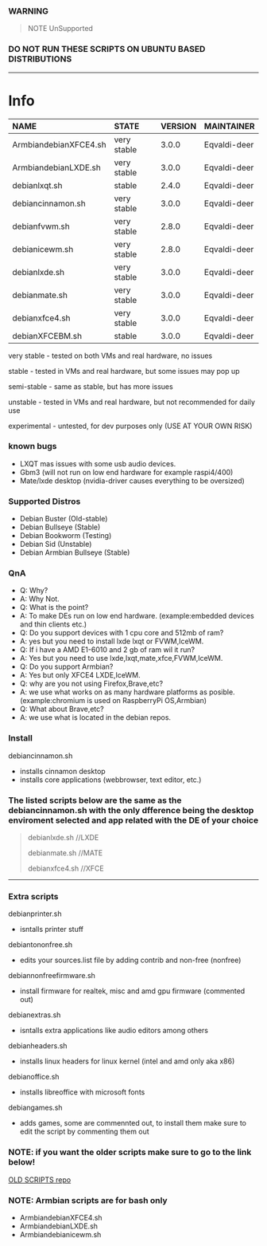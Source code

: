 ### WARNING
>  NOTE UnSupported
### DO NOT RUN THESE SCRIPTS ON UBUNTU BASED DISTRIBUTIONS
---

# Info

| NAME                        | STATE       | VERSION   | MAINTAINER   |
| :-------------------------- | :---------- | :-------- | :----------- |
| ArmbiandebianXFCE4.sh       | very stable | 3.0.0     | Eqvaldi-deer |
| ArmbiandebianLXDE.sh        | very stable | 3.0.0     | Eqvaldi-deer |
| debianlxqt.sh               | stable      | 2.4.0     | Eqvaldi-deer |
| debiancinnamon.sh           | very stable | 3.0.0     | Eqvaldi-deer |
| debianfvwm.sh               | very stable | 2.8.0     | Eqvaldi-deer |
| debianicewm.sh              | very stable | 2.8.0     | Eqvaldi-deer |
| debianlxde.sh               | very stable | 3.0.0     | Eqvaldi-deer |
| debianmate.sh               | very stable | 3.0.0     | Eqvaldi-deer |
| debianxfce4.sh              | very stable | 3.0.0     | Eqvaldi-deer |
| debianXFCEBM.sh             | stable      | 3.0.0     | Eqvaldi-deer |

very stable - tested on both VMs and real hardware, no issues

stable - tested in VMs and real hardware, but some issues may pop up

semi-stable - same as stable, but has more issues

unstable - tested in VMs and real hardware, but not recommended for daily use

experimental - untested, for dev purposes only (USE AT YOUR OWN RISK)

### known bugs

* LXQT mas issues with some usb audio devices.
* Gbm3 (will not run on low end hardware for example raspi4/400)
* Mate/lxde desktop (nvidia-driver causes everything to be oversized)

### Supported Distros

* Debian Buster (Old-stable)
* Debian Bullseye (Stable)
* Debian Bookworm (Testing)
* Debian Sid (Unstable)
* Debian Armbian Bullseye (Stable)

### QnA

* Q: Why?
* A: Why Not.
* Q: What is the point?
* A: To make DEs run on low end hardware. (example:embedded devices and thin clients etc.)
* Q: Do you support devices with 1 cpu core and 512mb of ram?
* A: yes but you need to install lxde lxqt or FVWM,IceWM.
* Q: If i have a AMD E1-6010 and 2 gb of ram wil it run?
* A: Yes but you need to use lxde,lxqt,mate,xfce,FVWM,IceWM.
* Q: Do you support Armbian?
* A: Yes but only XFCE4 LXDE,IceWM.
* Q: why are you not using Firefox,Brave,etc?
* A: we use what works on as many hardware platforms as posible. (example:chromium is used on RaspberryPi OS,Armbian)
* Q: What about Brave,etc?
* A: we use what is located in the debian repos.

### Install

debiancinnamon.sh    
* installs cinnamon desktop 
* installs core applications (webbrowser, text editor, etc.)
  
### The listed scripts below are the same as the **debiancinnamon.sh** with the only dfference being the desktop enviroment selected and app related with the DE of your choice
> debianlxde.sh       //LXDE
> 
> debianmate.sh       //MATE
>     
> debianxfce4.sh      //XFCE

---

### Extra scripts

debianprinter.sh
* isntalls printer stuff

debiantononfree.sh
* edits your sources.list file by adding contrib and non-free (nonfree)

debiannonfreefirmware.sh
* install firmware for realtek, misc and amd gpu firmware (commented out)

debianextras.sh    
* isntalls extra applications like audio editors among others

debianheaders.sh
* installs linux headers for linux kernel (intel and amd only aka x86)

debianoffice.sh
* installs libreoffice with microsoft fonts

debiangames.sh
* adds games, some are commennted out, to install them make sure to edit the script by commenting them out

### NOTE: if you want the older scripts make sure to go to the link below!

[OLD SCRIPTS repo](https://github.com/LOSOperatingsystem/install-scripts-LOS-OLD-)


### NOTE: Armbian scripts are for bash only

* ArmbiandebianXFCE4.sh
* ArmbiandebianLXDE.sh
* Armbiandebianicewm.sh
